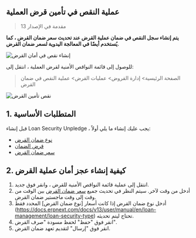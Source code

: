 ## عملية النقص في تأمين قرض العملية

> مقدمة في الإصدار 13

**يتم إنشاء سجل النقص في ضمان عملية القرض عند تحديث سعر ضمان القرض ، كما يُستخدم أيضًا في المعالجة اليدوية لسعر ضمان القرض.**

![إنشاء نقص في أمان القرض](https://docs.erpnext.com/files/process-loan-security-shortfall-flow.png)

للوصول إلى قائمة النواقص الأمنية لقرض العملية ، انتقل إلى:

> الصفحة الرئيسية> إدارة القروض> عمليات القرض> عملية النقص في ضمان القرض

![نقص تأمين القرض](https://docs.erpnext.com/files/process-loan-security-shortfall.png)

## 1. المتطلبات الأساسية

قبل إنشاء Loan Security Unpledge ، يجب عليك إنشاء ما يلي أولاً:

* [نوع ضمان القرض](https://docs.erpnext.com/docs/v13/user/manual/en/loan-management/loan-security-type)
* [قرض الضمان](https://docs.erpnext.com/docs/v13/user/manual/en/loan-management/loan-security)
* [سعر ضمان القرض](https://docs.erpnext.com/docs/v13/user/manual/en/loan-management/loan-security-price)

## 2. كيفية إنشاء عجز أمان عملية القرض

1. انتقل إلى عملية قائمة النواقص الأمنية للقرض ، وانقر فوق جديد.
2. أدخل من وقت لآخر. سيتم النظر في تحديث جميع [سعر ضمان القرض](https://docs.erpnext.com/docs/v13/user/manual/en/loan-management/loan-security-price) بين الوقت من وقت إلى وقت ماجستير ضمان القرض.
3. أدخل نوع ضمان القرض إذا كانت أسعار [نوع ضمان القرض] المحدد فقط (https://docs.erpnext.com/docs/v13/user/manual/en/loan-management/loan-security-type) تحتاج ليتم تحديثه.
4. انقر فوق "حفظ" لحفظ مسودة "صرف القرض".
5. انقر فوق "إرسال" لتقديم تعهد ضمان القرض.